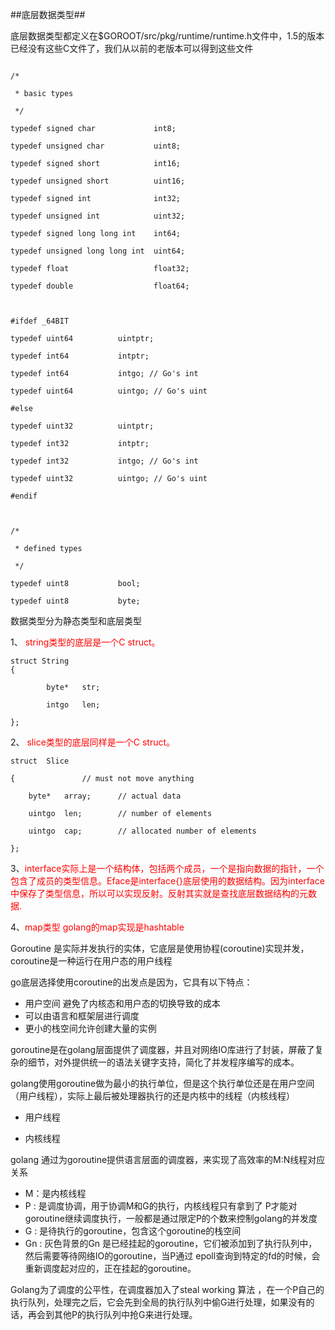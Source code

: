 ##底层数据类型##

底层数据类型都定义在$GOROOT/src/pkg/runtime/runtime.h文件中，1.5的版本已经没有这些C文件了，我们从以前的老版本可以得到这些文件

```

/*

 * basic types

 */

typedef signed char             int8;

typedef unsigned char           uint8;

typedef signed short            int16;

typedef unsigned short          uint16;

typedef signed int              int32;

typedef unsigned int            uint32;

typedef signed long long int    int64;

typedef unsigned long long int  uint64;

typedef float                   float32;

typedef double                  float64;

 

#ifdef _64BIT

typedef uint64          uintptr;

typedef int64           intptr;

typedef int64           intgo; // Go's int

typedef uint64          uintgo; // Go's uint

#else

typedef uint32          uintptr;

typedef int32           intptr;

typedef int32           intgo; // Go's int

typedef uint32          uintgo; // Go's uint

#endif

 

/*

 * defined types

 */

typedef uint8           bool;

typedef uint8           byte;

```



数据类型分为静态类型和底层类型

1、<font color="red"> string类型的底层是一个C struct。</font>

```
struct String
{

        byte*   str;

        intgo   len;

};

```
2、<font color="red"> slice类型的底层同样是一个C struct。</font>

```
struct  Slice

{               // must not move anything

    byte*   array;      // actual data

    uintgo  len;        // number of elements

    uintgo  cap;        // allocated number of elements

};

```

3、<font color="red">interface实际上是一个结构体，包括两个成员，一个是指向数据的指针，一个包含了成员的类型信息。Eface是interface{}底层使用的数据结构。因为interface中保存了类型信息，所以可以实现反射。反射其实就是查找底层数据结构的元数据.</font>

4、<font color="red">map类型 golang的map实现是hashtable</font>


Goroutine 是实际并发执行的实体，它底层是使用协程(coroutine)实现并发，coroutine是一种运行在用户态的用户线程

go底层选择使用coroutine的出发点是因为，它具有以下特点：

* 用户空间 避免了内核态和用户态的切换导致的成本
* 可以由语言和框架层进行调度
* 更小的栈空间允许创建大量的实例

goroutine是在golang层面提供了调度器，并且对网络IO库进行了封装，屏蔽了复杂的细节，对外提供统一的语法关键字支持，简化了并发程序编写的成本。

golang使用goroutine做为最小的执行单位，但是这个执行单位还是在用户空间（用户线程），实际上最后被处理器执行的还是内核中的线程（内核线程）

* 用户线程

* 内核线程

golang 通过为goroutine提供语言层面的调度器，来实现了高效率的M:N线程对应关系

* M：是内核线程
* P : 是调度协调，用于协调M和G的执行，内核线程只有拿到了 P才能对goroutine继续调度执行，一般都是通过限定P的个数来控制golang的并发度
* G : 是待执行的goroutine，包含这个goroutine的栈空间
* Gn : 灰色背景的Gn 是已经挂起的goroutine，它们被添加到了执行队列中，然后需要等待网络IO的goroutine，当P通过 epoll查询到特定的fd的时候，会重新调度起对应的，正在挂起的goroutine。


Golang为了调度的公平性，在调度器加入了steal working 算法 ，在一个P自己的执行队列，处理完之后，它会先到全局的执行队列中偷G进行处理，如果没有的话，再会到其他P的执行队列中抢G来进行处理。